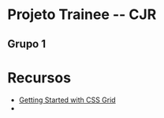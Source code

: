 # Projeto Trainee -- CJR
## Grupo 1

# Recursos
- [Getting Started with CSS Grid](https://css-tricks.com/getting-started-css-grid/)
- 
